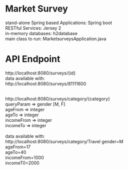 # Market Survey
stand-alone Spring based Applications: Spring boot<br>
RESTful Services: Jersey 2<br>
in-memory databases: h2database<br>
main class to run: MarketsurveysApplication.java 

# API Endpoint
http://localhost:8080/surveys/{id}<br>
data available with:<br>
http://localhost:8080/surveys/81111600 <br><br>

http://localhost:8080/surveys/category/{category}<br>
queryParam => gender [M, F]<br>
ageFrom => integer<br>
ageTo => integer<br>
incomeFrom => integer<br>
incomeTo => integer<br><br>
data available with:<br>
http://localhost:8080/surveys/category/Travel
gender=M<br>
ageFrom=17<br>
ageTo=40<br>
incomeFrom=1000<br>
incomeT0=2000<br>

